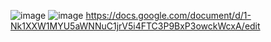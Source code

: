 ![image](https://github.com/user-attachments/assets/ffe4943c-adf3-4762-95d5-f1998a51ff70)
![image](https://github.com/user-attachments/assets/a6ec44c8-b1e8-49f3-88c7-df37a826caa2)
https://docs.google.com/document/d/1-Nk1XXW1MYU5aWNNuC1jrV5i4FTC3P9BxP3owckWcxA/edit

